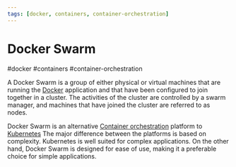 ```yaml
---
tags: [docker, containers, container-orchestration]
---
```

# Docker Swarm
#docker #containers #container-orchestration


A Docker Swarm is a group of either physical or virtual machines that are running the [Docker](Microservice%20Architecture/Docker/Docker.md) application and that have been configured to join together in a cluster. The activities of the cluster are controlled by a swarm manager, and machines that have joined the cluster are referred to as nodes.


Docker Swarm is an alternative [Container orchestration](Container%20orchestration) platform to [Kubernetes](Microservice%20Architecture/Kubernetes/Kubernetes.md)
The major difference between the platforms is based on complexity. Kubernetes is well suited for complex applications. On the other hand, Docker Swarm is designed for ease of use, making it a preferable choice for simple applications.